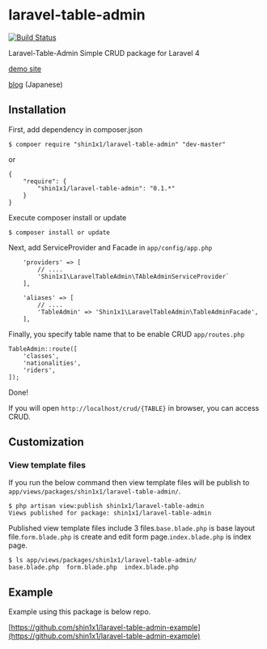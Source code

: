 laravel-table-admin
===================

[![Build Status](https://travis-ci.org/shin1x1/laravel-table-admin.svg?branch=master)](https://travis-ci.org/shin1x1/laravel-table-admin)

Laravel-Table-Admin Simple CRUD package for Laravel 4

[demo site](http://laravel-table-admin.herokuapp.com/crud/classes)

[blog](http://www.1x1.jp/blog/2014/06/laravel-table-admin.html) (Japanese)


## Installation

First, add dependency in composer.json

```
$ compoer require "shin1x1/laravel-table-admin" "dev-master"
```

or

```
{
    "require": {
        "shin1x1/laravel-table-admin": "0.1.*"
    }
}
```

Execute composer install or update

```
$ composer install or update
```

Next, add ServiceProvider and Facade in `app/config/app.php`

```
    'providers' => [
        // ....
        'Shin1x1\LaravelTableAdmin\TAbleAdminServiceProvider`
    ],
```

```
    'aliases' => [
        // ....
        'TableAdmin' => 'Shin1x1\LaravelTableAdmin\TableAdminFacade',
    ],
```

Finally, you specify table name that to be enable CRUD `app/routes.php`

```
TableAdmin::route([
    'classes',
    'nationalities',
    'riders',
]);
```

Done!

If you will open `http://localhost/crud/{TABLE}` in browser, you can access CRUD.

## Customization

### View template files

If you run the below command then view template files will be publish to `app/views/packages/shin1x1/laravel-table-admin/`.

```
$ php artisan view:publish shin1x1/laravel-table-admin
Views published for package: shin1x1/laravel-table-admin
```

Published view template files include 3 files.`base.blade.php` is base layout file.`form.blade.php` is create and edit form page.`index.blade.php` is index page.

```
$ ls app/views/packages/shin1x1/laravel-table-admin/
base.blade.php  form.blade.php  index.blade.php
```

## Example

Example using this package is below repo.

[https://github.com/shin1x1/laravel-table-admin-example](https://github.com/shin1x1/laravel-table-admin-example)

